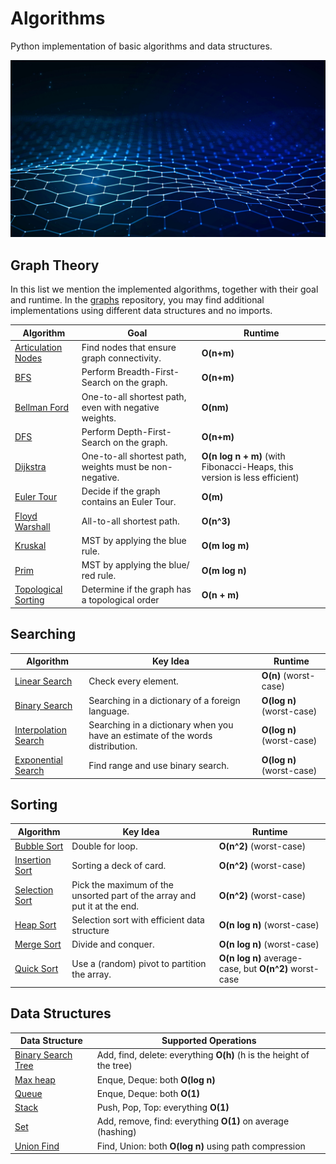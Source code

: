 # Algorithms

Python implementation of basic algorithms and data structures. 

![Alt text](/wallpaper.jpg?raw=true "Title")


## Graph Theory

In this list we mention the implemented algorithms, together with their goal and runtime. In the [graphs](/graphs) repository, you may find additional implementations using different data structures and no imports. 

Algorithm  | Goal | Runtime
------------- | ------------- | -------------
[Articulation Nodes](/graphs/ArticulationNodes.java)  | Find nodes that ensure graph connectivity. | **O(n+m)**
[BFS](/graphs/BFSAdjacencyList.java)  | Perform Breadth-First-Search on the graph. | **O(n+m)**
[Bellman Ford](/graphs/BellmanFordAdjacencyList.java)  | One-to-all shortest path, even with negative weights. | **O(nm)**
[DFS](/graphs/DFSAdjacencyList.java)  | Perform Depth-First-Search on the graph. | **O(n+m)**
[Dijkstra](/graphs/DijkstraAdjacencyList.java)  | One-to-all shortest path, weights must be non-negative. | **O(n log n + m)** (with Fibonacci-Heaps, this version is less efficient)
[Euler Tour](/graphs/EulerTour.java)  | Decide if the graph contains an Euler Tour. | **O(m)** 
[Floyd Warshall](/graphs/FloydWarshallAdjacencyList.java)  | All-to-all shortest path. | **O(n^3)** 
[Kruskal](/graphs/KruskalAdjacencyList.java)  | MST by applying the blue rule. | **O(m log m)** 
[Prim](/graphs/PrimAdjacencyList.java)  | MST by applying the blue/ red rule. | **O(m log n)**
[Topological Sorting](/graphs/TopologicalSortAdjacencyList.java)  | Determine if the graph has a topological order | **O(n + m)**

## Searching

Algorithm  | Key Idea | Runtime
------------- | ------------- | -------------
[Linear Search](/searching/linear_search.py)  | Check every element. | **O(n)** (worst-case)
[Binary Search](/searching/binary_search.py)  | Searching in a dictionary of a foreign language. | **O(log n)** (worst-case)
[Interpolation Search](/searching/interpolation_search.py)  | Searching in a dictionary when you have an estimate of the words distribution. | **O(log n)** (worst-case)
[Exponential Search](/searching/exponential_search.py)  | Find range and use binary search. | **O(log n)** (worst-case)

## Sorting

Algorithm  | Key Idea | Runtime
------------- | ------------- | -------------
[Bubble Sort](/sorting/bubble_sort.py)  | Double for loop. | **O(n^2)** (worst-case)
[Insertion Sort](/sorting/insertion_sort.py)  | Sorting a deck of card. | **O(n^2)** (worst-case)
[Selection Sort](/sorting/selection_sort.py)  | Pick the maximum of the unsorted part of the array and put it at the end. | **O(n^2)** (worst-case)
[Heap Sort](/sorting/heap_sort.py)  | Selection sort with efficient data structure | **O(n log n)** (worst-case)
[Merge Sort](/sorting/merge_sort.py)  | Divide and conquer. | **O(n log n)** (worst-case)
[Quick Sort](/sorting/quick_sort.py)  | Use a (random) pivot to partition the array. | **O(n log n)** average-case, but **O(n^2)** worst-case

## Data Structures

Data Structure  | Supported Operations 
------------- | -------------
[Binary Search Tree](/data_structures/binary_search_tree.py)  | Add, find, delete: everything **O(h)** (h is the height of the tree)
[Max heap](/data_structures/max_heap.py)  | Enque, Deque: both **O(log n)**
[Queue](/data_structures/queue.py)  | Enque, Deque: both **O(1)** 
[Stack](/data_structures/stack.py)  | Push, Pop, Top: everything **O(1)**
[Set](/data_structures/set.py)  | Add, remove, find: everything **O(1)** on average (hashing)
[Union Find](/data_structures/union_find.py)  | Find, Union: both **O(log n)** using path compression 
